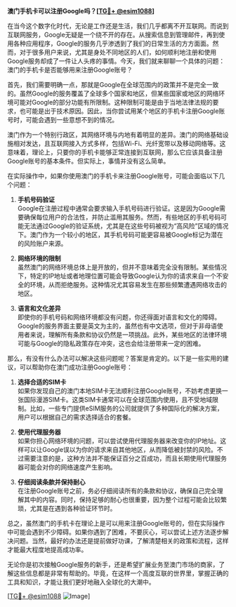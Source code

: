 **澳门手机卡可以注册Google吗？[[TG💪+ @esim1088](https://t.me/s/esim1088)]**

在当今这个数字化时代，无论是工作还是生活，我们几乎都离不开互联网。而说到互联网服务，Google无疑是一个绕不开的存在。从搜索信息到管理邮件，再到使用各种应用程序，Google的服务几乎渗透到了我们的日常生活的方方面面。然而，对于很多用户来说，尤其是身处不同地区的人们，如何顺利地注册和使用Google服务却成了一件让人头疼的事情。今天，我们就来聊聊一个具体的问题：澳门的手机卡是否能够用来注册Google账号？

首先，我们需要明确一点，那就是Google在全球范围内的政策并不是完全一致的。虽然Google的服务覆盖了全球多个国家和地区，但某些国家或地区的网络环境可能对Google的部分功能有所限制。这种限制可能是由于当地法律法规的要求，也可能是出于技术原因。因此，当你尝试用某个地区的手机卡注册Google账号时，可能会遇到一些意想不到的情况。

澳门作为一个特别行政区，其网络环境与内地有着明显的差异。澳门的网络基础设施相对发达，且互联网接入方式多样，包括Wi-Fi、光纤宽带以及移动网络等。这意味着，理论上，只要你的手机卡能够正常连接到互联网，那么它应该具备注册Google账号的基本条件。但实际上，事情并没有这么简单。

在实际操作中，如果你使用澳门的手机卡来注册Google账号，可能会面临以下几个问题：

1. **手机号码验证**  
   Google在注册过程中通常会要求输入手机号码进行验证。这是因为Google需要确保每位用户的合法性，并防止滥用其服务。然而，有些地区的手机号码可能无法通过Google的验证系统，尤其是在这些号码被视为“高风险”区域的情况下。澳门作为一个较小的地区，其手机号码可能更容易被Google标记为潜在的风险账户来源。

2. **网络环境的限制**  
   虽然澳门的网络环境总体上是开放的，但并不意味着完全没有限制。某些情况下，特定的IP地址或者地理位置可能会导致Google认为你的请求来自一个不安全的环境，从而拒绝服务。这种情况尤其容易发生在那些频繁遭遇网络攻击的地区。

3. **语言和文化差异**  
   即使你的手机号码和网络环境都没有问题，你还得面对语言和文化的障碍。Google的服务界面主要是英文为主的，虽然也有中文选项，但对于非母语使用者来说，理解所有条款和协议仍然是一项挑战。此外，某些地区的法律环境可能与Google的隐私政策存在冲突，这也会给注册带来一定的困难。

那么，有没有什么办法可以解决这些问题呢？答案是肯定的。以下是一些实用的建议，可以帮助你在澳门成功注册Google账号：

1. **选择合适的SIM卡**  
   如果你发现自己的澳门本地SIM卡无法顺利注册Google账号，不妨考虑更换一张国际漫游SIM卡。这类SIM卡通常可以在全球范围内使用，且不受地域限制。比如，一些专门提供eSIM服务的公司就提供了多种国际化的解决方案，用户可以根据自己的需求选择适合的套餐。

2. **使用代理服务器**  
   如果你担心网络环境的问题，可以尝试使用代理服务器来改变你的IP地址。这样可以让Google误以为你的请求来自其他地区，从而降低被封禁的风险。不过需要注意的是，这种方法并不能保证百分之百成功，而且长期使用代理服务器可能会对你的网络速度产生影响。

3. **仔细阅读条款并保持耐心**  
   在注册Google账号之前，务必仔细阅读所有的条款和协议，确保自己完全理解其中的内容。同时，保持足够的耐心也很重要，因为整个过程可能会比较繁琐，尤其是在遇到各种验证环节时。

总之，虽然澳门的手机卡在理论上是可以用来注册Google账号的，但在实际操作中可能会遇到不少障碍。如果你遇到了困难，不要灰心，可以尝试上述方法逐步解决问题。当然，最好的办法还是提前做好功课，了解清楚相关的政策和流程，这样才能最大程度地提高成功率。

无论你是初次接触Google服务的新手，还是希望扩展业务至澳门市场的商家，了解这些信息都是非常有帮助的。毕竟，在这样一个高度互联的世界里，掌握正确的工具和知识，才能让我们更好地融入全球化的大潮中。

[[TG💪+ @esim1088](https://t.me/s/esim1088) ![Image](https://i.postimg.cc/4NQfJmqS/Snipaste-2025-05-13-00-14-12.png)]